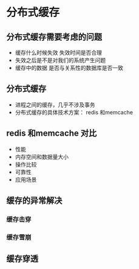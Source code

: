 # 分布式缓存
## 分布式缓存需要考虑的问题

+ 缓存什么时候失效 失效时间是否合理
+ 失效之后是不是对我们的系统产生问题
+ 缓存中的数据 是否与关系性的数据库是否一致


## 分布式缓存
+ 进程之间的缓存，几乎不涉及事务
+ 分布式缓存的具体技术方案： redis 和memcache

## redis 和memcache 对比

+  性能
+ 内存空间和数据量大小
+ 操作比较
+ 可靠性
+ 应用场景

## 缓存的异常解决

### 缓存击穿

### 缓存雪崩

## 缓存穿透


